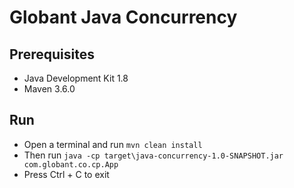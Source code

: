# Globant Java Concurrency

## Prerequisites

* Java Development Kit 1.8
* Maven 3.6.0

## Run

* Open a terminal and run `mvn clean install`
* Then run `java -cp target\java-concurrency-1.0-SNAPSHOT.jar com.globant.co.cp.App`
* Press Ctrl + C to exit